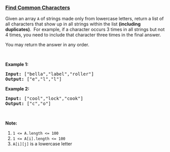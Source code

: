 ### [Find Common Characters](https://leetcode.com/problems/find-common-characters)

<p>Given an array&nbsp;<code>A</code> of strings made only from lowercase letters, return a list of all characters that show up in all strings within the list <strong>(including duplicates)</strong>.&nbsp;&nbsp;For example, if a character occurs 3 times&nbsp;in all strings but not 4 times, you need to include that character three times&nbsp;in the final answer.</p>

<p>You may return the answer in any order.</p>

<p>&nbsp;</p>

<div>
<p><strong>Example 1:</strong></p>

<pre>
<strong>Input: </strong><span id="example-input-1-1">[&quot;bella&quot;,&quot;label&quot;,&quot;roller&quot;]</span>
<strong>Output: </strong><span id="example-output-1">[&quot;e&quot;,&quot;l&quot;,&quot;l&quot;]</span>
</pre>

<div>
<p><strong>Example 2:</strong></p>

<pre>
<strong>Input: </strong><span id="example-input-2-1">[&quot;cool&quot;,&quot;lock&quot;,&quot;cook&quot;]</span>
<strong>Output: </strong><span id="example-output-2">[&quot;c&quot;,&quot;o&quot;]</span>
</pre>

<p>&nbsp;</p>

<p><strong><span>Note:</span></strong></p>

<ol>
	<li><code>1 &lt;= A.length &lt;= 100</code></li>
	<li><code>1 &lt;= A[i].length &lt;= 100</code></li>
	<li><code>A[i][j]</code> is a lowercase letter</li>
</ol>
</div>
</div>